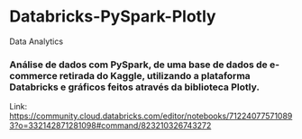 # Databricks-PySpark-Plotly
Data Analytics

### Análise de dados com PySpark, de uma base de dados de e-commerce retirada do Kaggle, utilizando a plataforma Databricks e gráficos feitos através da biblioteca Plotly.

Link: https://community.cloud.databricks.com/editor/notebooks/712240775710893?o=332142871281098#command/823210326743272

